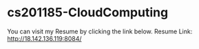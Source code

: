 # cs201185-CloudComputing

You can visit my Resume by clicking the link below.
Resume Link: http://18.142.136.119:8084/

